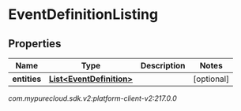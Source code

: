# EventDefinitionListing


## Properties

| Name | Type | Description | Notes |
| ------------ | ------------- | ------------- | ------------- |
| **entities** | [**List&lt;EventDefinition&gt;**](EventDefinition) |  |  [optional] |




_com.mypurecloud.sdk.v2:platform-client-v2:217.0.0_
